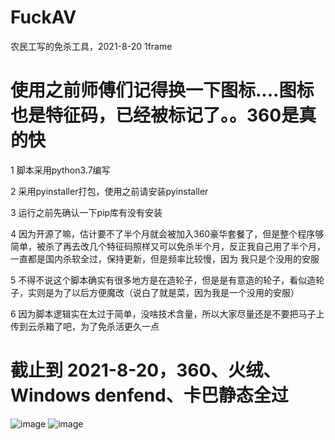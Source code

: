 # FuckAV
农民工写的免杀工具，2021-8-20
 1frame
# 使用之前师傅们记得换一下图标....图标也是特征码，已经被标记了。。360是真的快
1 脚本采用python3.7编写

2 采用pyinstaller打包，使用之前请安装pyinstaller

3 运行之前先确认一下pip库有没有安装

4 因为开源了嘛，估计要不了半个月就会被加入360豪华套餐了，但是整个程序够简单，被杀了再去改几个特征码照样又可以免杀半个月，反正我自己用了半个月，一直都是国内杀软全过，保持更新，但是频率比较慢，因为   我只是个没用的安服

5 不得不说这个脚本确实有很多地方是在造轮子，但是是有意造的轮子，看似造轮子，实则是为了以后方便魔改（说白了就是菜，因为我是一个没用的安服）

6 因为脚本逻辑实在太过于简单，没啥技术含量，所以大家尽量还是不要把马子上传到云杀箱了吧，为了免杀活更久一点

# 截止到 2021-8-20，360、火绒、Windows denfend、卡巴静态全过
![image](https://z3.ax1x.com/2021/08/20/fO7itK.jpg)
![image](https://z3.ax1x.com/2021/08/20/fOqMA1.png)
